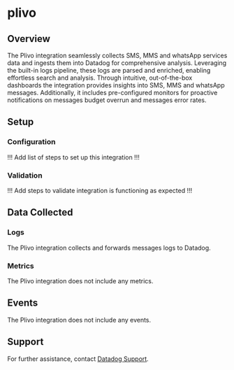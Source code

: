 # plivo

## Overview
The Plivo integration seamlessly collects SMS, MMS and whatsApp services data and ingests them into Datadog for comprehensive analysis. Leveraging the built-in logs pipeline, these logs are parsed and enriched, enabling effortless search and analysis. Through intuitive, out-of-the-box dashboards the integration provides insights into SMS, MMS and whatsApp messages. Additionally, it includes pre-configured monitors for proactive notifications on messages budget overrun and messages error rates.

## Setup

### Configuration

!!! Add list of steps to set up this integration !!!

### Validation

!!! Add steps to validate integration is functioning as expected !!!

## Data Collected

### Logs
The Plivo integration collects and forwards messages logs to Datadog.

### Metrics
The Plivo integration does not include any metrics.

## Events
The Plivo integration does not include any events.

## Support
For further assistance, contact [Datadog Support][1].

[1]: https://docs.datadoghq.com/help/
